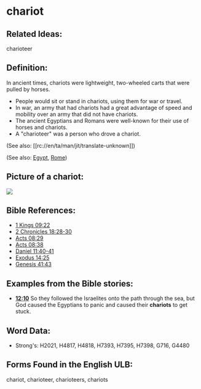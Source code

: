 # chariot

## Related Ideas:

charioteer

## Definition:

In ancient times, chariots were lightweight, two-wheeled carts that were pulled by horses.

* People would sit or stand in chariots, using them for war or travel.
* In war, an army that had chariots had a great advantage of speed and mobility over an army that did not have chariots.
* The ancient Egyptians and Romans were well-known for their use of horses and chariots.
* A "charioteer" was a person who drove a chariot.

(See also: [[rc://en/ta/man/jit/translate-unknown]])

(See also: [Egypt](../names/egypt.md), [Rome](../names/rome.md))

## Picture of a chariot:

<a href="https://content.bibletranslationtools.org/WycliffeAssociates/en_tw/raw/branch/master/PNGs/c/Chariot.png"><img src="https://content.bibletranslationtools.org/WycliffeAssociates/en_tw/raw/branch/master/PNGs/c/Chariot.png" ></a>

## Bible References:

* [1 Kings 09:22](rc://en/tn/help/1ki/09/22)
* [2 Chronicles 18:28-30](rc://en/tn/help/2ch/18/28)
* [Acts 08:29](rc://en/tn/help/act/08/29)
* [Acts 08:38](rc://en/tn/help/act/08/38)
* [Daniel 11:40-41](rc://en/tn/help/dan/11/40)
* [Exodus 14:25](rc://en/tn/help/exo/14/25)
* [Genesis 41:43](rc://en/tn/help/gen/41/43)

## Examples from the Bible stories:

* __[12:10](rc://en/tn/help/obs/12/10)__ So they followed the Israelites onto the path through the sea, but God caused the Egyptians to panic and caused their __chariots__ to get stuck.

## Word Data:

* Strong's: H2021, H4817, H4818, H7393, H7395, H7398, G716, G4480

## Forms Found in the English ULB:

chariot, charioteer, charioteers, chariots

